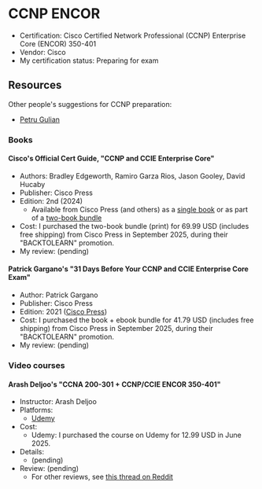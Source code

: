 # CCNP ENCOR

- Certification: Cisco Certified Network Professional (CCNP) Enterprise Core (ENCOR) 350-401
- Vendor: Cisco
- My certification status: Preparing for exam



## Resources

Other people's suggestions for CCNP preparation:

- [Petru Gulian](https://gulian.uk/how-to-prepare-for-the-ccnp-encor-exam/)

### Books

#### Cisco's Official Cert Guide, "CCNP and CCIE Enterprise Core"

- Authors: Bradley Edgeworth, Ramiro Garza Rios, Jason Gooley, David Hucaby
- Publisher: Cisco Press
- Edition: 2nd (2024)
    - Available from Cisco Press (and others) as a [single book](https://www.ciscopress.com/store/ccnp-and-ccie-enterprise-core-encor-350-401-official-9780138216764) or as part of a [two-book bundle](https://www.ciscopress.com/store/ccnp-enterprise-core-encor-350-401-and-advanced-routing-9780138201548)
- Cost: I purchased the two-book bundle (print) for 69.99 USD (includes free shipping) from Cisco Press in September 2025, during their "BACKTOLEARN" promotion.
- My review: (pending)

#### Patrick Gargano's "31 Days Before Your CCNP and CCIE Enterprise Core Exam"

- Author: Patrick Gargano
- Publisher: Cisco Press
- Edition: 2021 ([Cisco Press](https://www.ciscopress.com/store/31-days-before-your-ccnp-and-ccie-enterprise-core-exam-9780136965220))
- Cost: I purchased the book + ebook bundle for 41.79 USD (includes free shipping) from Cisco Press in September 2025, during their "BACKTOLEARN" promotion.
- My review: (pending)



### Video courses

#### Arash Deljoo's "CCNA 200-301 + CCNP/CCIE ENCOR 350-401"

- Instructor: Arash Deljoo
- Platforms:
    - [Udemy](https://www.udemy.com/course/ccna-200-301-ccnpccie-encor-350-401-by-arash-deljoo)
- Cost:
    - Udemy: I purchased the course on Udemy for 12.99 USD in June 2025.
- Details:
    - (pending)
- Review: (pending)
    - For other reviews, see [this thread on Reddit](https://www.reddit.com/r/ccnp/comments/1nno3v7/arash_deljoo_course/)
